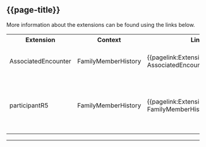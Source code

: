 ## {{page-title}}

More information about the extensions can be found using the links below.

<table class="assets">
<tr>
<th width="20%">Extension</th>
<th width="20%">Context</th>
<th width="30%">Link</th>
<th width="30%">Comment</th>
</tr>
<tr>
<td>AssociatedEncounter</td>
<td>FamilyMemberHistory</td>
<td>{{pagelink:Extension-UKCore-AssociatedEncounter}}</td>
<td>This extension is used to reference an associated encounter.</td>
</tr>
<tr>
<td>participantR5</td>
<td>FamilyMemberHistory</td>
<td>{{pagelink:Extension-UKCore-FamilyMemberHistoryParticipant}}</td>
<td>This extension is a pre-adopted R5 element, for more details, see {{pagelink:Library-Extensions-PreAdopt}}.</td>
</tr>
</table>

---